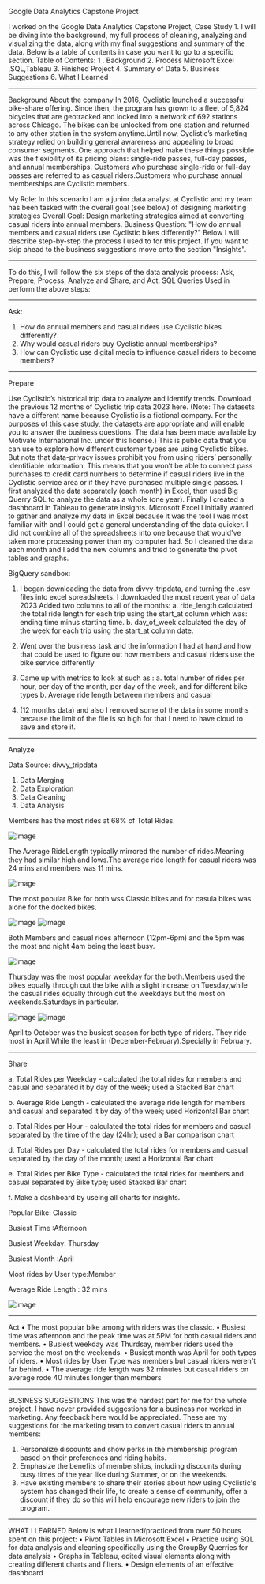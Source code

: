 Google Data Analytics Capstone Project

I worked on the Google Data Analytics Capstone Project, Case Study 1. I will be diving into the background, my full process of cleaning, analyzing and visualizing the data, along with my final suggestions and summary of the data. 
Below is a table of contents in case you want to go to a specific section. 
Table of Contents:
1 . Background 
2.	Process 
   Microsoft Excel ,SQL,Tableau 
3.	Finished Project 
4.	Summary of Data 
5.	Business Suggestions 
6.	What I Learned 
____________________________________________________________________________________________
Background
About the company
In 2016, Cyclistic launched a successful bike-share offering. Since then, the program has grown to a fleet of 5,824 bicycles that are geotracked and locked into a network of 692 stations
across Chicago. The bikes can be unlocked from one station and returned to any other station in the system anytime.Until now, Cyclistic’s marketing strategy relied on building general awareness and appealing to
broad consumer segments. One approach that helped make these things possible was the flexibility of its pricing plans: single-ride passes, full-day passes, and annual memberships.
Customers who purchase single-ride or full-day passes are referred to as casual riders.Customers who purchase annual memberships are Cyclistic members.

My Role: In this scenario I am a junior data analyst at Cyclistic and my team has been tasked with the overall goal (see below) of designing marketing strategies 
Overall Goal: Design marketing strategies aimed at converting casual riders into annual members.
Business Question: "How do annual members and casual riders use Cyclistic bikes differently?"
Below I will describe step-by-step the process I used to for this project. If you want to skip ahead to the business suggestions move onto the section "Insights".

 _____________________________________________________________

To do this, I will follow the six steps of the data analysis process: Ask, Prepare, Process, Analyze and Share, and Act. SQL Queries Used in perform the above steps:
__________________________________________________________________________________________
Ask:
1. How do annual members and casual riders use Cyclistic bikes differently?
2. Why would casual riders buy Cyclistic annual memberships?
3. How can Cyclistic use digital media to influence casual riders to become members?
___________________________________________________________________________________________
Prepare

Use Cyclistic’s historical trip data to analyze and identify trends. Download the previous 12
months of Cyclistic trip data  2023 here. (Note: The datasets have a different name because Cyclistic
is a fictional company. For the purposes of this case study, the datasets are appropriate and
will enable you to answer the business questions. The data has been made available by
Motivate International Inc. under this license.) This is public data that you can use to explore
how different customer types are using Cyclistic bikes. But note that data-privacy issues
prohibit you from using riders’ personally identifiable information. This means that you won’t be
able to connect pass purchases to credit card numbers to determine if casual riders live in the
Cyclistic service area or if they have purchased multiple single passes.
I first analyzed the data separately (each month) in Excel, then used Big Querry SQL to analyze the data as a whole (one year). Finally I created a dashboard in Tableau to generate Insights.
Microsoft Excel
I initially wanted to gather and analyze my data in Excel because it was the tool I was most familiar with and I could get a general understanding of the data quicker. I did not combine all of the spreadsheets into one because that would've taken more processing power than my computer had. So I   cleaned the data each month and I add the new columns and tried  to generate the pivot tables and graphs.

 BigQuery sandbox:
 
1.	I began downloading the data from divvy-tripdata, and turning the .csv files into excel spreadsheets. I downloaded the most recent year of data 2023 Added two columns to all of the months:
a.	ride_length calculated the total ride length for each trip using the start_at column which was: ending time minus starting time. 
b.	day_of_week calculated the day of the week for each trip using the start_at column date. 
2.	Went over the business task and the information I had at hand and how that could be used to figure out how members and casual riders use the bike service differently
3.	Came up with metrics to look at such as : 
a.	total number of rides per hour, per day of the month, per day of the week, and for different bike types 
b.	Average ride length between members and casual

1.	(12 months data)  and also I removed some of  the data in some months  because the limit of the file is so high for that I need to have cloud to save and store it.
__________________________________________________________
Analyze

Data Source: divvy_tripdata
1.	Data Merging
2.	Data Exploration
3.	Data Cleaning
4.	Data Analysis

Members has the most rides at 68% of Total Rides.


![image](https://github.com/Raziask/Raziask/assets/159090090/d87fed32-d537-45e6-ae3c-379dbf6c4ffc)




The Average RideLength typically mirrored the number of rides.Meaning they had similar high and lows.The average ride length  for casual riders was 24 mins and members was 11 mins.

![image](https://github.com/Raziask/Raziask/assets/159090090/fd73980c-5e9a-4748-a2cb-14bff920536e)







The most popular Bike for both wss Classic bikes and  for casula bikes was alone for the docked bikes.

![image](https://github.com/Raziask/Raziask/assets/159090090/0cae31a2-a3a9-4414-b980-851f2a9773e5)
![image](https://github.com/Raziask/Raziask/assets/159090090/7b5e09f0-acde-4321-a05b-ec231ebb4117)




Both Members and casual rides afternoon (12pm-6pm) and the 5pm was the most and night 4am being the least busy.

![image](https://github.com/Raziask/Raziask/assets/159090090/29ce26ff-5748-4c6f-9d67-d77eaf1c8037)



Thursday was the most popular weekday for the both.Members used the bikes equally through out the bike with a slight increase on Tuesday,while the casual rides equally through out the weekdays but the most on weekends.Saturdays in particular. 

![image](https://github.com/Raziask/Raziask/assets/159090090/921d3d35-3b04-486b-81ba-13da25f85099)
![image](https://github.com/Raziask/Raziask/assets/159090090/ab0502ce-9c16-44c9-96f4-4c1f4ffd5a77)




April to October was the busiest season for both type of riders. They ride most in April.While the least in (December-February).Specially in February.
_________________________________________________________
Share

a.	Total Rides per Weekday - calculated the total rides for members and casual and separated it by day of the week; used a Stacked Bar chart

b.	Average Ride Length - calculated the average ride length for members and casual and separated it by day of the week; used  Horizontal Bar chart

c.	Total Rides per Hour - calculated the total rides for members and casual separated by the time of the day (24hr); used a Bar  comparison chart 

d.	Total Rides per Day - calculated the total rides for members and casual separated by the day of the month; used a Horizontal  Bar chart 

e.	Total Rides per Bike Type - calculated the total rides for members and casual separated by Bike type; used  Stacked Bar chart 

f. Make a dashboard by useing all charts for insights.

Popular Bike: Classic

Busiest Time :Afternoon

Busiest Weekday: Thursday

Busiest Month :April

Most rides by User type:Member

Average Ride Length : 32 mins

![image](https://github.com/Raziask/Raziask/assets/159090090/9a4ba449-3dfc-423e-8d59-1d401d4a8fe3)
_______________________________________________________
Act
•	The most popular bike among with riders was the classic.
•	Busiest time was afternoon and the peak time was at 5PM for both casual riders and members. 
•	Busiest weekday was Thurdsay, member riders used the service the most on the weekends. 
•	Busiest month was April for both types of riders. 
•	Most rides by User Type was members but casual riders weren't far behind. 
•	The average ride length was 32 minutes but casual riders on average rode 40  minutes longer than members
_________________________________________________________
BUSINESS SUGGESTIONS
This was the hardest part for me for the whole project. I have never provided suggestions for a business nor worked in marketing. Any feedback here would be appreciated. 
These are my suggestions for the marketing team to convert casual riders to annual members:
1.	Personalize discounts and show perks in the membership program based on their preferences and riding habits.
2.	Emphasize the benefits of memberships, including discounts during busy times of the year like during Summer, or on the weekends. 
3.	Have existing members to share their stories about how using Cyclistic's system has changed their life, to create a sense of community, offer a discount if they do so this will help encourage new riders to join the program.
______________________________________________________________
WHAT I LEARNED
Below is what I learned/practiced from over 50 hours spent on this project: 
•	Pivot Tables in Microsoft Excel
•	Practice using SQL for data analysis and cleaning specifically using the  GroupBy Querries for data analysis 
•	Graphs in Tableau, edited visual elements along with creating different charts and filters. 
•	Design elements of an effective dashboard
 

 
